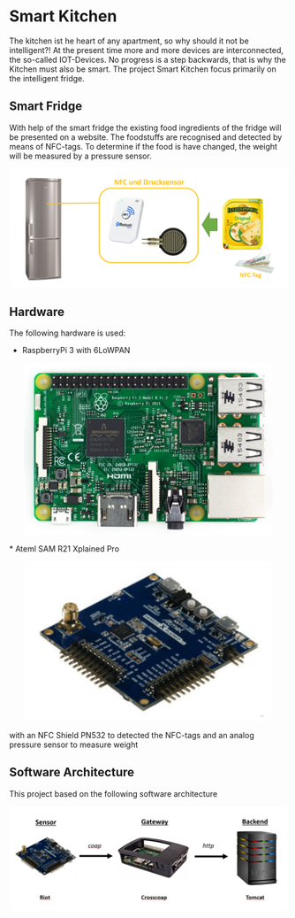 # Smart Kitchen

The kitchen ist he heart of any apartment, so why should it not be intelligent?!
At the present time more and more devices are interconnected, the so-called IOT-Devices. 
No progress is a step backwards, that is why the Kitchen must also be smart. 
The project Smart Kitchen focus primarily on the intelligent fridge.

## Smart Fridge

With help of the smart fridge the existing food ingredients of the fridge will be presented on a website.
The foodstuffs are recognised and detected by means of NFC-tags.
To determine if the food is have changed, the weight will be measured by a pressure sensor.

![Concept](/images/concept.png)

## Hardware

The following hardware is used:

* RaspberryPi 3 with 6LoWPAN
<p align="center">
  <img src="/images/raspberryPi3.png" width="450"/>
 </p>
* Ateml SAM R21 Xplained Pro
<p align="center">
  <img src="/images/atmel_board.png" width="450"/>
 </p>
with an NFC Shield PN532 to detected the NFC-tags and an analog pressure sensor to measure weight

## Software Architecture

This project based on the following software architecture

<p align="center">
  <img src="/images/software_architecture.png" width="800"/>
 </p>
